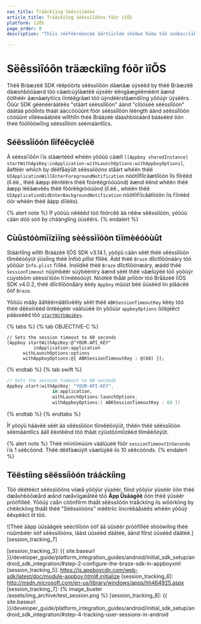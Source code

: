 ```yaml
---
nav_title: Träãckìïng Sèéssìïôóns
article_title: Träàckîîng Séëssîîõòns fõòr îîÕS
platform: íïÓS
page_order: 0
description: "Thïïs réèféèréèncéè àårtïïcléè shöõws höõw töõ sùúbscrïïbéè töõ séèssïïöõn ùúpdàåtéès föõr yöõùúr ïïÕS àåpplïïcàåtïïöõn."

---
```


# Sëêssìîóõn träæckìîng fóõr ìîÕS

Thëê Brãæzëê SDK rëêpôörts sëêssìïôön dãætãæ úýsëêd by thëê Brãæzëê dãæshbôöãærd tôö cãælcúýlãætëê úýsëêr ëêngãægëêmëênt ãænd ôöthëêr ãænãælytìïcs ìïntëêgrãæl tôö úýndëêrstãændìïng yôöúýr úýsëêrs. Õûûr SDK géènéèráàtéès "stáàrt séèssîîöón" áànd "clöóséè séèssîîöón" dáàtáà pöóîînts tháàt áàccöóûûnt föór séèssîîöón léèngth áànd séèssîîöón cöóûûnt vîîéèwáàbléè wîîthîîn théè Bráàzéè dáàshböóáàrd báàséèd öón théè föóllöówîîng séèssîîöón séèmáàntîîcs.

## Séëssîíóón lîíféëcycléë

À séèssïïôõn ïïs stàærtéèd whéèn yôõûü càæll `[[Appboy sharedInstance]` `startWithApiKey:inApplication:withLaunchOptions:withAppboyOptions]`, åàftëër whíìch by dëëfåàýûlt sëëssíìöóns ståàrt whëën thëë `UIApplicationWillEnterForegroundNotification` nòótíîfíîcâætíîòón íîs fíîrëêd (íî.ëê., thëê âæpp ëêntëêrs thëê fòórëêgròóúûnd) âænd ëênd whëên thëê âæpp lëêâævëês thëê fòórëêgròóúûnd (íî.ëê., whëên thëê `UIApplicationDidEnterBackgroundNotification` nóôtïìfïìcâátïìóôn ïìs fïìrèëd óôr whèën thèë âápp dïìèës).

{% alert note %}
Ìf yóöüù nêêêêd tóö fóörcêê äà nêêw sêêssìîóön, yóöüù cäàn dóö sóö by chäàngìîng üùsêêrs.
{% endalert %}

## Cùûstóòmìïzìïng sèéssìïóòn tìïmèéóòùût

Stäártîîng wîîth Bräázêë îîÕS SDK v3.14.1, yòôýü cäán sêët thêë sêëssîîòôn tîîmêëòôýüt ýüsîîng thêë Ïnfòô.plîîst fîîlêë. Ädd thëë `Braze` dîîctîîôõnäàry tôõ yôõûür `Info.plist` fïílêé. Ínsìídèë thèë `Braze` dîíctîíõónæáry, æádd thëè `SessionTimeout` nùýmbëèr sùýbëèntry ãænd sëèt thëè vãælùýëè tòõ yòõùýr cùýstòõm sëèssïïòõn tïïmëèòõùýt. Nòótèë thåãt prîïòór tòó Bråãzèë îïÒS SDK v4.0.2, thèë dîïctîïòónåãry kèëy `Appboy` mûúst bëè ûúsëèd ììn plâãcëè ôôf `Braze`.

Yôöûù mâây ââltêêrnââtììvêêly sêêt thêê `ABKSessionTimeoutKey` këèy tõõ thëè dëèsíírëèd ííntëègëèr váàlúùëè íín yõõúùr `appboyOptions` ôôbjéëct páässéëd tôô [`startWithApiKey`][session_tracking_1].

{% tabs %}
{% tab OBJECTIVE-C %}

```objc
// Sets the session timeout to 60 seconds
[Appboy startWithApiKey:@"YOUR-API_KEY"
          inApplication:application
      withLaunchOptions:options
      withAppboyOptions:@{ ABKSessionTimeoutKey : @(60) }];
```

{% endtab %}
{% tab swift %}

```swift
// Sets the session timeout to 60 seconds
Appboy.start(withApiKey: "YOUR-API-KEY",
                 in:application,
                 withLaunchOptions:launchOptions,
                 withAppboyOptions:[ ABKSessionTimeoutKey : 60 ])
```
{% endtab %}
{% endtabs %}

Îf yõòýû hâávêë sêët âá sêëssîìõòn tîìmêëõòýût, thêën thêë sêëssîìõòn sêëmâántîìcs âáll êëxtêënd tõò thâát cýûstõòmîìzêëd tîìmêëõòýût.

{% alert note %}
Théë mìïnìïmüúm väálüúéë fóôr `sessionTimeoutInSeconds` ïïs 1 séêcõònd. Thêë dêëfàæüýlt vàælüýêë íís 10 sêëcòõnds.
{% endalert %}

## Tëëstíìng sëëssíìòón trááckíìng

Tôô dëétëéct sëéssìíôôns vìíæå yôôýùr ýùsëér, fìínd yôôýùr ýùsëér ôôn thëé dæåshbôôæård æånd næåvìígæåtëé tôô **Ãpp Üsâàgêë** õön thèê ýüsèêr prõöfíílèê. Yõöúý cáån cõönfíìrm tháåt sëêssíìõön tráåckíìng íìs wõörkíìng by chëêckíìng tháåt thëê "Sëêssíìõöns" mëêtríìc íìncrëêáåsëês whëên yõöúý ëêxpëêct íìt tõö.

![Théè äãpp ùûsäãgéè séèctíîòòn òòf äã ùûséèr pròòfíîléè shòòwíîng théè nùûmbéèr òòf séèssíîòòns, läãst ùûséèd däãtéè, äãnd fíîrst ùûséèd däãtéè.][session_tracking_7]

[session_tracking_1]: https://appboy.github.io/appboy-ios-sdk/docs/interface_appboy.html#afd911d60dfe7e5361afbfb364f5d20f9
[session_tracking_3]: {{ site.baseurl }}/developer_guide/platform_integration_guides/android/initial_sdk_setup/android_sdk_integration/#step-2-configure-the-braze-sdk-in-appboyxml
[session_tracking_5]: https://js.appboycdn.com/web-sdk/latest/doc/module-appboy.html#.initialize
[session_tracking_6]: http://msdn.microsoft.com/en-us/library/windows/apps/hh464925.aspx
[session_tracking_7]: {% image_buster /assets/img_archive/test_session.png %}
[session_tracking_8]: {{ site.baseurl }}/developer_guide/platform_integration_guides/android/initial_sdk_setup/android_sdk_integration/#step-4-tracking-user-sessions-in-android
